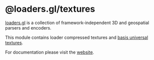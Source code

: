 # @loaders.gl/textures

[loaders.gl](https://loaders.gl/docs) is a collection of framework-independent 3D and geospatial parsers and encoders.

This module contains loader compressed textures and [basis universal textures](https://github.com/BinomialLLC/basis_universal).

For documentation please visit the [website](https://loaders.gl).
